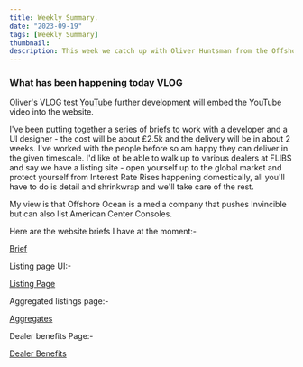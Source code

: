 ```yaml
---
title: Weekly Summary.
date: "2023-09-19"
tags: [Weekly Summary]
thumbnail: 
description: This week we catch up with Oliver Huntsman from the Offshore Ocean and Invincible International Team
---
```


### What has been happening today VLOG

Oliver's VLOG test [YouTube](https://youtu.be/mDmH7sr1Ad0) further development will embed the YouTube video into the website.

I've been putting together a series of briefs to work with a developer and a UI designer - the cost will be about £2.5k and the delivery will be in about 2 weeks. I've worked with the people before so am happy they can deliver in the given timescale.
I'd like ot be able to walk up to various dealers at FLIBS and say we have a listing site - open yourself up to the global market and protect yourself from Interest Rate Rises happening domestically, all you'll have to do is detail and shrinkwrap and we'll take care of the rest.

My view is that Offshore Ocean is a media company that pushes Invincible but can also list American Center Consoles.

Here are the website briefs I have at the moment:-

[Brief](https://docs.google.com/document/d/1Ja0MjKcUHM2AkZUs8Uit9gA7yqSOyWnF3UkpNPvx4TY/edit?usp=sharing)


Listing page UI:-

[Listing Page](https://docs.google.com/document/d/1QhDOCminadDY8V1mjCbrvOrprWREMoEhI6cPMD6PcrE/edit?usp=sharing)

Aggregated listings page:-

[Aggregates](https://docs.google.com/document/d/1ykOc_pXu_OSDgdbLSNuNw6n3PaO7sibXOKN6vbNKPL4/edit?usp=sharing)

Dealer benefits Page:-

[Dealer Benefits](https://docs.google.com/document/d/1SYbvKl-AWJSDCAV5RtxD613SRAwKIz8PIbYajMfUjBk/edit?usp=sharing)

<!-- 
![instagram](Clgpxm8AP6X)

Nigerians Stowaway on the rudder of a [tanker!] (https://www.bbc.co.uk/news/world-europe-63791372)

![Nigerians sat on a rudder!](./Nigerian.jpg) -->

<!-- ![Don't stop](./ian-dooley-298771-unsplash-1.jpg) -->

<!-- ![Don't stop](./ian-dooley-298780-unsplash-1.jpg) -->

